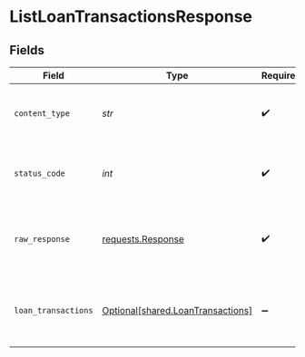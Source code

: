 # ListLoanTransactionsResponse


## Fields

| Field                                                                                                                                                                                                                                                                                                                                                                                                                                                                                                                 | Type                                                                                                                                                                                                                                                                                                                                                                                                                                                                                                                  | Required                                                                                                                                                                                                                                                                                                                                                                                                                                                                                                              | Description                                                                                                                                                                                                                                                                                                                                                                                                                                                                                                           | Example                                                                                                                                                                                                                                                                                                                                                                                                                                                                                                               |
| --------------------------------------------------------------------------------------------------------------------------------------------------------------------------------------------------------------------------------------------------------------------------------------------------------------------------------------------------------------------------------------------------------------------------------------------------------------------------------------------------------------------- | --------------------------------------------------------------------------------------------------------------------------------------------------------------------------------------------------------------------------------------------------------------------------------------------------------------------------------------------------------------------------------------------------------------------------------------------------------------------------------------------------------------------- | --------------------------------------------------------------------------------------------------------------------------------------------------------------------------------------------------------------------------------------------------------------------------------------------------------------------------------------------------------------------------------------------------------------------------------------------------------------------------------------------------------------------- | --------------------------------------------------------------------------------------------------------------------------------------------------------------------------------------------------------------------------------------------------------------------------------------------------------------------------------------------------------------------------------------------------------------------------------------------------------------------------------------------------------------------- | --------------------------------------------------------------------------------------------------------------------------------------------------------------------------------------------------------------------------------------------------------------------------------------------------------------------------------------------------------------------------------------------------------------------------------------------------------------------------------------------------------------------- |
| `content_type`                                                                                                                                                                                                                                                                                                                                                                                                                                                                                                        | *str*                                                                                                                                                                                                                                                                                                                                                                                                                                                                                                                 | :heavy_check_mark:                                                                                                                                                                                                                                                                                                                                                                                                                                                                                                    | HTTP response content type for this operation                                                                                                                                                                                                                                                                                                                                                                                                                                                                         |                                                                                                                                                                                                                                                                                                                                                                                                                                                                                                                       |
| `status_code`                                                                                                                                                                                                                                                                                                                                                                                                                                                                                                         | *int*                                                                                                                                                                                                                                                                                                                                                                                                                                                                                                                 | :heavy_check_mark:                                                                                                                                                                                                                                                                                                                                                                                                                                                                                                    | HTTP response status code for this operation                                                                                                                                                                                                                                                                                                                                                                                                                                                                          |                                                                                                                                                                                                                                                                                                                                                                                                                                                                                                                       |
| `raw_response`                                                                                                                                                                                                                                                                                                                                                                                                                                                                                                        | [requests.Response](https://requests.readthedocs.io/en/latest/api/#requests.Response)                                                                                                                                                                                                                                                                                                                                                                                                                                 | :heavy_check_mark:                                                                                                                                                                                                                                                                                                                                                                                                                                                                                                    | Raw HTTP response; suitable for custom response parsing                                                                                                                                                                                                                                                                                                                                                                                                                                                               |                                                                                                                                                                                                                                                                                                                                                                                                                                                                                                                       |
| `loan_transactions`                                                                                                                                                                                                                                                                                                                                                                                                                                                                                                   | [Optional[shared.LoanTransactions]](../../models/shared/loantransactions.md)                                                                                                                                                                                                                                                                                                                                                                                                                                          | :heavy_minus_sign:                                                                                                                                                                                                                                                                                                                                                                                                                                                                                                    | OK                                                                                                                                                                                                                                                                                                                                                                                                                                                                                                                    | {"reportInfo":{"pageNumber":1,"pageSize":1000,"totalResults":1,"reportName":"AccountingLoanTransactions","companyName":"Supermarket store","generatedDate":"2022-10-23T00:00:00Z"},"reportItems":[{"loanRef":{"id":"332","dataConnectionId":"ecd2d6be-5194-40a1-838f-5577a4881aaa","type":"chartOfAccount"},"itemRef":{"id":"755488","dataConnectionId":"ecd2d6be-5194-40a1-838f-5577a4881aaa","type":"journalEntry"},"date":"2020-08-02","amount":-455,"transactionType":"Repayment","lenderName":"Barclays Bank"}]} |